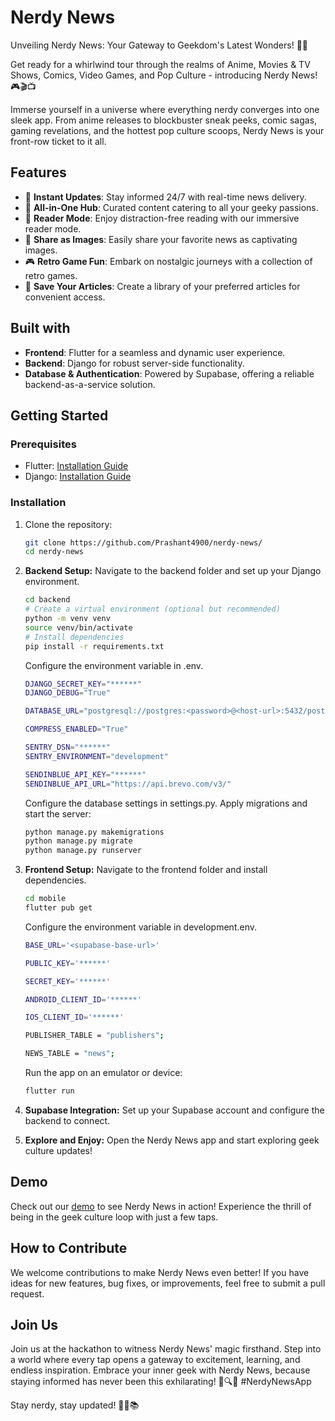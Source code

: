 # Nerdy News

Unveiling Nerdy News: Your Gateway to Geekdom's Latest Wonders! 🚀📱

Get ready for a whirlwind tour through the realms of Anime, Movies & TV Shows, Comics, Video Games, and Pop Culture - introducing Nerdy News! 🎮🎬📺

Immerse yourself in a universe where everything nerdy converges into one sleek app. From anime releases to blockbuster sneak peeks, comic sagas, gaming revelations, and the hottest pop culture scoops, Nerdy News is your front-row ticket to it all.

## Features

- 📅 **Instant Updates**: Stay informed 24/7 with real-time news delivery.
- 🌌 **All-in-One Hub**: Curated content catering to all your geeky passions.
- 📖 **Reader Mode**: Enjoy distraction-free reading with our immersive reader mode.
- 📸 **Share as Images**: Easily share your favorite news as captivating images.
- 🎮 **Retro Game Fun**: Embark on nostalgic journeys with a collection of retro games.
- 💾 **Save Your Articles**: Create a library of your preferred articles for convenient access.

## Built with

- **Frontend**: Flutter for a seamless and dynamic user experience.
- **Backend**: Django for robust server-side functionality.
- **Database & Authentication**: Powered by Supabase, offering a reliable backend-as-a-service solution.

## Getting Started

### Prerequisites

- Flutter: [Installation Guide](https://flutter.dev/docs/get-started/install)
- Django: [Installation Guide](https://docs.djangoproject.com/en/stable/intro/install/)

### Installation

1. Clone the repository:

   ```bash
   git clone https://github.com/Prashant4900/nerdy-news/
   cd nerdy-news
   ```

2. **Backend Setup:** Navigate to the backend folder and set up your Django environment.

    ```bash
    cd backend
    # Create a virtual environment (optional but recommended)
    python -m venv venv
    source venv/bin/activate
    # Install dependencies
    pip install -r requirements.txt
    ```

    Configure the environment variable in .env.
    ```bash
    DJANGO_SECRET_KEY="******"
    DJANGO_DEBUG="True"

    DATABASE_URL="postgresql://postgres:<password>@<host-url>:5432/postgres"

    COMPRESS_ENABLED="True"

    SENTRY_DSN="******"
    SENTRY_ENVIRONMENT="development"

    SENDINBLUE_API_KEY="******"
    SENDINBLUE_API_URL="https://api.brevo.com/v3/"
    ``` 

    Configure the database settings in settings.py. Apply migrations and start the server:

    ```bash
    python manage.py makemigrations
    python manage.py migrate
    python manage.py runserver
    ```

3. **Frontend Setup:** Navigate to the frontend folder and install dependencies.

    ```bash
    cd mobile
    flutter pub get
    ```

    Configure the environment variable in development.env.

    ```bash
    BASE_URL='<supabase-base-url>'

    PUBLIC_KEY='******'

    SECRET_KEY='******'

    ANDROID_CLIENT_ID='******'

    IOS_CLIENT_ID='******'

    PUBLISHER_TABLE = "publishers";

    NEWS_TABLE = "news";
    ```

    Run the app on an emulator or device:
    ```bash
    flutter run
    ```

4. **Supabase Integration:** Set up your Supabase account and configure the backend to connect.

5. **Explore and Enjoy:** Open the Nerdy News app and start exploring geek culture updates!

## Demo

Check out our [demo](https://www.youtube.com/) to see Nerdy News in action! Experience the thrill of being in the geek culture loop with just a few taps.


## How to Contribute

We welcome contributions to make Nerdy News even better! If you have ideas for new features, bug fixes, or improvements, feel free to submit a pull request.


## Join Us

Join us at the hackathon to witness Nerdy News' magic firsthand. Step into a world where every tap opens a gateway to excitement, learning, and endless inspiration. Embrace your inner geek with Nerdy News, because staying informed has never been this exhilarating! 🤖🔍📡 #NerdyNewsApp

Stay nerdy, stay updated! 🚀🌟📚
